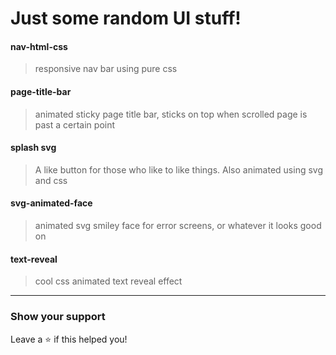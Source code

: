 # Just some random UI stuff!

#### nav-html-css
> responsive nav bar using pure css

#### page-title-bar
> animated sticky page title bar, sticks on top when scrolled page is past a certain point

#### splash svg
> A like button for those who like to like things. Also animated using svg and css

#### svg-animated-face
> animated svg smiley face for error screens, or whatever it looks good on

#### text-reveal
> cool css animated text reveal effect

***

### Show your support
Leave a ⭐️ if this helped you!
